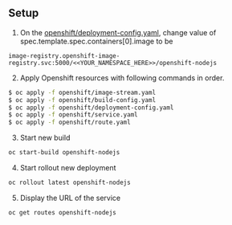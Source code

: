 ## Setup

1. On the [openshift/deployment-config.yaml](https://github.com/mapfap/openshift-nodejs/blob/master/openshift/deployment-config.yaml), change value of spec.template.spec.containers[0].image to be
```
image-registry.openshift-image-registry.svc:5000/<<YOUR_NAMESPACE_HERE>>/openshift-nodejs
````

2. Apply Openshift resources with following commands in order.
```bash
$ oc apply -f openshift/image-stream.yaml
$ oc apply -f openshift/build-config.yaml
$ oc apply -f openshift/deployment-config.yaml
$ oc apply -f openshift/service.yaml
$ oc apply -f openshift/route.yaml
```

3. Start new build
```bash
oc start-build openshift-nodejs
```

4. Start rollout new deployment
```bash
oc rollout latest openshift-nodejs
```

5. Display the URL of the service
```bash
oc get routes openshift-nodejs
```
